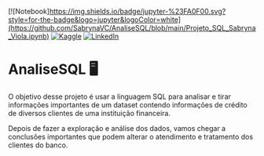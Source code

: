 [![Notebook]https://img.shields.io/badge/jupyter-%23FA0F00.svg?style=for-the-badge&logo=jupyter&logoColor=white](https://github.com/SabrynaVC/AnaliseSQL/blob/main/Projeto_SQL_Sabryna_Viola.ipynb)
[![Kaggle](https://img.shields.io/badge/Kaggle-20BEFF?style=for-the-badge&logo=Kaggle&logoColor=white)](https://www.kaggle.com/sabrynaviola)
[![LinkedIn](https://img.shields.io/badge/LinkedIn-0077B5?style=for-the-badge&logo=linkedin&logoColor=white)](https://www.linkedin.com/in/sabryna-viola/)


# AnaliseSQL 🖥️

O objetivo desse projeto é usar a linguagem SQL para analisar e tirar informações importantes de um dataset contendo informações de crédito de diversos clientes de uma instituição financeira.

Depois de fazer a exploração e análise dos dados, vamos chegar a conclusões importantes que podem alterar o atendimento e tratamento dos clientes do banco.
